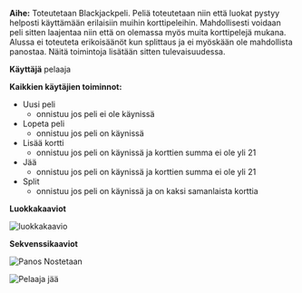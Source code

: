 ﻿**Aihe:** 
   Toteutetaan Blackjackpeli. Peliä toteutetaan niin että luokat pystyy helposti käyttämään erilaisiin muihin korttipeleihin. Mahdollisesti voidaan peli sitten laajentaa niin että on olemassa myös muita korttipelejä mukana. Alussa ei toteuteta erikoisäänöt kun splittaus ja ei myöskään ole mahdollista panostaa. Näitä toimintoja lisätään sitten tulevaisuudessa.



**Käyttäjä** pelaaja

**Kaikkien käytäjien toiminnot:**

* Uusi peli
  * onnistuu jos peli ei ole käynissä
* Lopeta peli
  + onnistuu jos peli on käynissä
* Lisää kortti
  * onnistuu jos peli on käynissä ja korttien summa ei ole yli 21
* Jää
  * onnistuu jos peli on käynissä ja korttien summa ei ole yli 21
* Split
  * onnistuu jos peli on käynissä ja on kaksi samanlaista korttia

**Luokkakaaviot**
  
![luokkakaavio](luokkakaavio.png)

**Sekvenssikaaviot**
  
![Panos Nostetaan](plusButtonPressed.png)
  
![Pelaaja jää](stayButton.png)